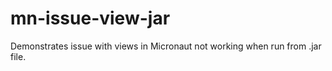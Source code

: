 # mn-issue-view-jar
Demonstrates issue with views in Micronaut not working when run from .jar file.
